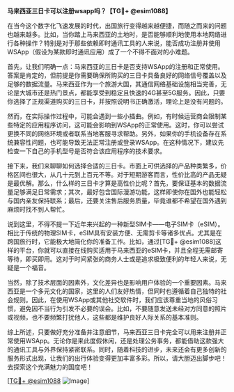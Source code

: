 **马来西亚三日卡可以注册wsapp吗？【TG💪+ @esim1088】**

在当今这个数字化飞速发展的时代，出国旅行变得越来越便捷，而随之而来的问题也越来越多。比如，当你踏上马来西亚的土地时，是否能够顺利地使用本地网络进行各种操作？特别是对于那些依赖即时通讯工具的人来说，能否成功注册并使用WSApp（假设为某款即时通讯应用）成了一个不得不面对的小难题。

首先，让我们明确一点：马来西亚的三日卡是否支持WSApp的注册和正常使用。答案是肯定的，但前提是你需要确保所购买的三日卡具备良好的网络信号覆盖以及足够的数据流量。马来西亚作为一个旅游大国，其通信网络基础设施相当完善，无论是大城市还是热门景点，都能享受到稳定且快速的4G甚至5G服务。因此，只要你选择了正规渠道购买的三日卡，并按照说明书正确激活，理论上是没有问题的。

然而，在实际操作过程中，可能会遇到一些小插曲。例如，有时候运营商会限制某些特定的应用程序访问，这可能会影响到WSApp的正常使用。这时，你可以尝试更换不同的网络环境或者联系当地客服寻求帮助。另外，如果你的手机设备存在系统兼容性问题，也可能导致无法正常注册或登录WSApp。在这种情况下，建议先检查一下自己的手机型号是否符合该应用程序的技术要求。

接下来，我们来聊聊如何选择合适的三日卡。市面上可供选择的产品种类繁多，价格区间也很大，从几十元到上百元不等。对于短期游客而言，性价比高的产品无疑是最优解。那么，什么样的三日卡才算是高性价比呢？首先，要保证基本的数据流量足够满足日常需求；其次，最好包含国际漫游功能，这样即使你在国外也能轻松与国内亲友保持联系；最后，还要关注售后服务质量，毕竟谁都不希望在国外遇到麻烦时找不到人帮忙。

说到这里，不得不提一下近年来兴起的一种新型SIM卡——电子SIM卡（eSIM）。相比于传统的物理SIM卡，eSIM具有安装方便、无需剪卡等诸多优点。尤其是在跨国旅行时，它能极大地简化你的准备工作。比如，通过[TG💪+ @esim1088]这样的平台，你就可以直接在线购买适用于马来西亚的eSIM卡，并且全程无需邮寄等待，即买即用。这对于时间紧张的商务人士或是追求极致便利的年轻人来说，无疑是一个福音。

当然，除了技术层面的因素外，文化差异也是影响用户体验的一个重要因素。马来西亚是一个多元文化的国家，这里的人们友好热情，但同时也遵循着自己独特的社会规则。因此，在使用WSApp或其他社交软件时，我们应该尊重当地的风俗习惯，避免因不当行为引发不必要的误会。比如，不要随意发送未经对方同意的照片或视频，也不要频繁打扰他人，这些都是维护良好人际关系的基本准则。

综上所述，只要做好充分准备并注意细节，马来西亚三日卡完全可以用来注册并正常使用WSApp。无论你是来此度假休闲，还是处理公务事务，都能借助这款强大的通讯工具与外界保持紧密联系。同时，随着科技的进步，未来还会有更多创新的服务形式出现，让我们的出行体验变得更加丰富多彩。所以，请大胆迈出脚步吧！去探索这个充满魅力的国度吧！

[[TG💪+ @esim1088](https://t.me/s/esim1088) ![Image](https://i.postimg.cc/4NQfJmqS/Snipaste-2025-05-13-00-14-12.png)]